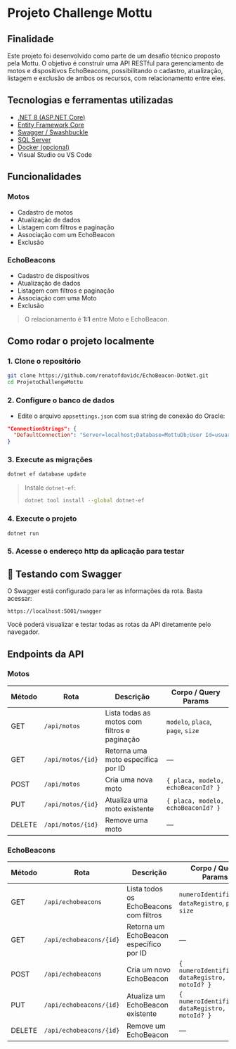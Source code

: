 # Projeto Challenge Mottu

## Finalidade

Este projeto foi desenvolvido como parte de um desafio técnico proposto pela Mottu. O objetivo é construir uma API RESTful para gerenciamento de motos e dispositivos EchoBeacons,
possibilitando o cadastro, atualização, listagem e exclusão de ambos os recursos, com relacionamento entre eles.

## Tecnologias e ferramentas utilizadas

- [.NET 8 (ASP.NET Core)](https://learn.microsoft.com/pt-br/aspnet/core/introduction-to-aspnet-core)
- [Entity Framework Core](https://learn.microsoft.com/pt-br/ef/core/)
- [Swagger / Swashbuckle](https://github.com/domaindrivendev/Swashbuckle.AspNetCore)
- [SQL Server](https://www.microsoft.com/pt-br/sql-server)
- [Docker (opcional)](https://www.docker.com/)
- Visual Studio ou VS Code

## Funcionalidades

### Motos
- Cadastro de motos
- Atualização de dados
- Listagem com filtros e paginação
- Associação com um EchoBeacon
- Exclusão

### EchoBeacons
- Cadastro de dispositivos
- Atualização de dados
- Listagem com filtros e paginação
- Associação com uma Moto
- Exclusão

> O relacionamento é **1:1** entre Moto e EchoBeacon.

## Como rodar o projeto localmente

### 1. Clone o repositório

```bash
git clone https://github.com/renatofdavidc/EchoBeacon-DotNet.git
cd ProjetoChallengeMottu
```

### 2. Configure o banco de dados

- Edite o arquivo `appsettings.json` com sua string de conexão do Oracle:

```json
"ConnectionStrings": {
  "DefaultConnection": "Server=localhost;Database=MottuDb;User Id=usuario;Password=senha;"
}
```

### 3. Execute as migrações

```bash
dotnet ef database update
```

> Instale `dotnet-ef`:
>
> ```bash
> dotnet tool install --global dotnet-ef
> ```

### 4. Execute o projeto

```bash
dotnet run
```

### 5. Acesse o endereço http da aplicação para testar

## 🧪 Testando com Swagger

O Swagger está configurado para ler as informações da rota. Basta acessar:

```
https://localhost:5001/swagger
```

Você poderá visualizar e testar todas as rotas da API diretamente pelo navegador.

## Endpoints da API

### Motos

| Método | Rota               | Descrição                                | Corpo / Query Params |
|--------|--------------------|------------------------------------------|-----------------------|
| GET    | `/api/motos`       | Lista todas as motos com filtros e paginação | `modelo`, `placa`, `page`, `size` |
| GET    | `/api/motos/{id}`  | Retorna uma moto específica por ID       | —                     |
| POST   | `/api/motos`       | Cria uma nova moto                       | `{ placa, modelo, echoBeaconId? }` |
| PUT    | `/api/motos/{id}`  | Atualiza uma moto existente              | `{ placa, modelo, echoBeaconId? }` |
| DELETE | `/api/motos/{id}`  | Remove uma moto                          | —                     |

### EchoBeacons

| Método | Rota                    | Descrição                                     | Corpo / Query Params |
|--------|-------------------------|-----------------------------------------------|-----------------------|
| GET    | `/api/echobeacons`      | Lista todos os EchoBeacons com filtros        | `numeroIdentificacao`, `dataRegistro`, `page`, `size` |
| GET    | `/api/echobeacons/{id}` | Retorna um EchoBeacon específico por ID       | —                     |
| POST   | `/api/echobeacons`      | Cria um novo EchoBeacon                       | `{ numeroIdentificacao, dataRegistro, motoId? }` |
| PUT    | `/api/echobeacons/{id}` | Atualiza um EchoBeacon existente              | `{ numeroIdentificacao, dataRegistro, motoId? }` |
| DELETE | `/api/echobeacons/{id}` | Remove um EchoBeacon                          | —                     |

